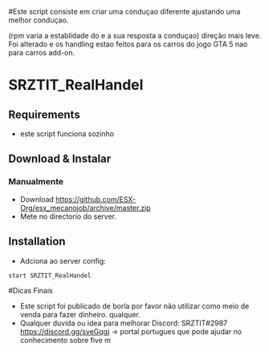 #Este script consiste em criar uma conduçao diferente ajustando uma melhor conduçao.

 (rpm varia a establidade do e a sua resposta a conduçao) direção mais leve.
 Foi alterado e os handling estao feitos para os carros do jogo GTA 5 nao para carros add-on.

# SRZTIT_RealHandel

## Requirements

* este script funciona sozinho


## Download & Instalar

### Manualmente
- Download https://github.com/ESX-Org/esx_mecanojob/archive/master.zip
- Mete no directorio do server.


## Installation
- Adciona ao server config:

```
start SRZTIT_RealHandel
```

#Dicas Finais
 - Este script foi publicado de borla por favor não utilizar como meio de venda para fazer dinheiro. 
  qualquer.
 - Qualquer duvida ou idea para melhorar Discord: SRZTIT#2987 https://discord.gg/sveGqgj -> portal portugues que pode ajudar no conhecimento sobre five m